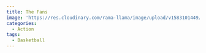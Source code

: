 ```yaml
---
title: The Fans
image: 'https://res.cloudinary.com/rama-llama/image/upload/v1583101449/Fans_nu22el.jpg'
categories:
  - Action
tags:
  - Basketball
---
```


